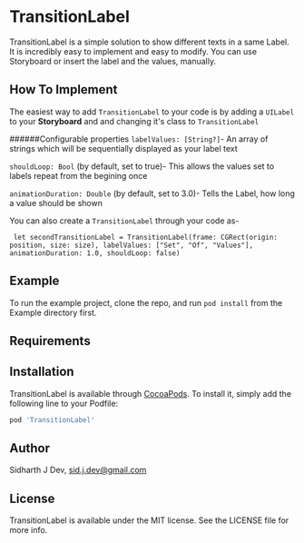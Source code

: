 # TransitionLabel

TransitionLabel is a simple solution to show different texts in a same Label. It is incredibly easy to implement and easy to modify. You can use Storyboard or insert the label and the values, manually.

## How To Implement

The easiest way to add `TransitionLabel` to your code is by adding a `UILabel` to your **Storyboard** and and changing it's class to `TransitionLabel`

######Configurable properties
`labelValues: [String?]`- An array of strings which will be sequentially displayed as your label text

`shouldLoop: Bool`  (by default, set to true)- This allows the values set to labels repeat from the begining once 

`animationDuration: Double` (by default, set to 3.0)- Tells the Label, how long a value should be shown


You can also create a `TransitionLabel` through your code as-

`
let secondTransitionLabel = TransitionLabel(frame: CGRect(origin: position, size: size), labelValues: ["Set", "Of", "Values"], animationDuration: 1.0, shouldLoop: false)`

## Example

To run the example project, clone the repo, and run `pod install` from the Example directory first.

## Requirements

## Installation

TransitionLabel is available through [CocoaPods](https://cocoapods.org). To install
it, simply add the following line to your Podfile:

```ruby
pod 'TransitionLabel'
```

## Author

Sidharth J Dev, sid.j.dev@gmail.com

## License

TransitionLabel is available under the MIT license. See the LICENSE file for more info.
